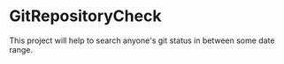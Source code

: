 # GitRepositoryCheck
This project will help to search anyone's git status in between some date range.
